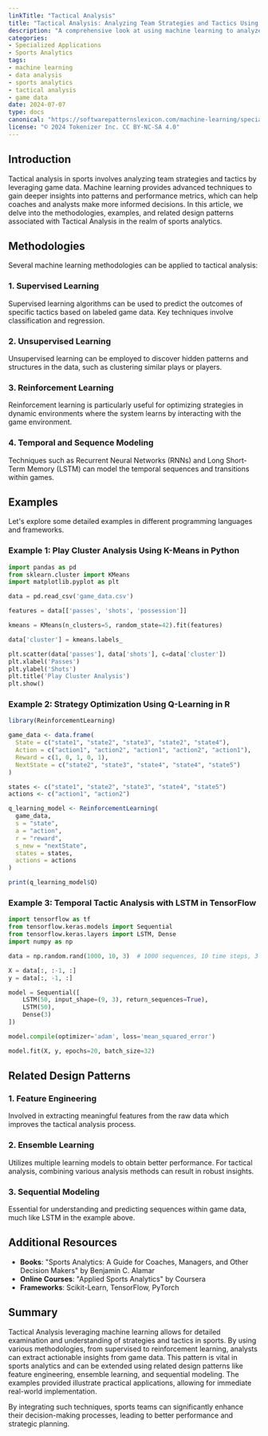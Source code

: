 ```yaml
---
linkTitle: "Tactical Analysis"
title: "Tactical Analysis: Analyzing Team Strategies and Tactics Using Game Data"
description: "A comprehensive look at using machine learning to analyze team strategies and tactics in sports using game data."
categories:
- Specialized Applications
- Sports Analytics
tags:
- machine learning
- data analysis
- sports analytics
- tactical analysis
- game data
date: 2024-07-07
type: docs
canonical: "https://softwarepatternslexicon.com/machine-learning/specialized-applications/sports-analytics/tactical-analysis"
license: "© 2024 Tokenizer Inc. CC BY-NC-SA 4.0"
---
```



## Introduction

Tactical analysis in sports involves analyzing team strategies and tactics by leveraging game data. Machine learning provides advanced techniques to gain deeper insights into patterns and performance metrics, which can help coaches and analysts make more informed decisions. In this article, we delve into the methodologies, examples, and related design patterns associated with Tactical Analysis in the realm of sports analytics.

## Methodologies

Several machine learning methodologies can be applied to tactical analysis:

### 1. **Supervised Learning**
Supervised learning algorithms can be used to predict the outcomes of specific tactics based on labeled game data. Key techniques involve classification and regression.

### 2. **Unsupervised Learning**
Unsupervised learning can be employed to discover hidden patterns and structures in the data, such as clustering similar plays or players.

### 3. **Reinforcement Learning**
Reinforcement learning is particularly useful for optimizing strategies in dynamic environments where the system learns by interacting with the game environment.

### 4. **Temporal and Sequence Modeling**
Techniques such as Recurrent Neural Networks (RNNs) and Long Short-Term Memory (LSTM) can model the temporal sequences and transitions within games.

## Examples

Let's explore some detailed examples in different programming languages and frameworks.

### Example 1: Play Cluster Analysis Using K-Means in Python

```python
import pandas as pd
from sklearn.cluster import KMeans
import matplotlib.pyplot as plt

data = pd.read_csv('game_data.csv')

features = data[['passes', 'shots', 'possession']]

kmeans = KMeans(n_clusters=5, random_state=42).fit(features)

data['cluster'] = kmeans.labels_

plt.scatter(data['passes'], data['shots'], c=data['cluster'])
plt.xlabel('Passes')
plt.ylabel('Shots')
plt.title('Play Cluster Analysis')
plt.show()
```

### Example 2: Strategy Optimization Using Q-Learning in R

```r
library(ReinforcementLearning)

game_data <- data.frame(
  State = c("state1", "state2", "state3", "state2", "state4"),
  Action = c("action1", "action2", "action1", "action2", "action1"),
  Reward = c(1, 0, 1, 0, 1),
  NextState = c("state2", "state3", "state4", "state4", "state5")
)

states <- c("state1", "state2", "state3", "state4", "state5")
actions <- c("action1", "action2")

q_learning_model <- ReinforcementLearning(
  game_data,
  s = "state",
  a = "action",
  r = "reward",
  s_new = "nextState",
  states = states,
  actions = actions
)

print(q_learning_model$Q)
```

### Example 3: Temporal Tactic Analysis with LSTM in TensorFlow

```python
import tensorflow as tf
from tensorflow.keras.models import Sequential
from tensorflow.keras.layers import LSTM, Dense
import numpy as np

data = np.random.rand(1000, 10, 3)  # 1000 sequences, 10 time steps, 3 features

X = data[:, :-1, :]
y = data[:, -1, :]

model = Sequential([
    LSTM(50, input_shape=(9, 3), return_sequences=True),
    LSTM(50),
    Dense(3)
])

model.compile(optimizer='adam', loss='mean_squared_error')

model.fit(X, y, epochs=20, batch_size=32)
```

## Related Design Patterns

### 1. **Feature Engineering**
Involved in extracting meaningful features from the raw data which improves the tactical analysis process.

### 2. **Ensemble Learning**
Utilizes multiple learning models to obtain better performance. For tactical analysis, combining various analysis methods can result in robust insights.

### 3. **Sequential Modeling**
Essential for understanding and predicting sequences within game data, much like LSTM in the example above.

## Additional Resources

- **Books**: "Sports Analytics: A Guide for Coaches, Managers, and Other Decision Makers" by Benjamin C. Alamar
- **Online Courses**: "Applied Sports Analytics" by Coursera
- **Frameworks**: Scikit-Learn, TensorFlow, PyTorch

## Summary

Tactical Analysis leveraging machine learning allows for detailed examination and understanding of strategies and tactics in sports. By using various methodologies, from supervised to reinforcement learning, analysts can extract actionable insights from game data. This pattern is vital in sports analytics and can be extended using related design patterns like feature engineering, ensemble learning, and sequential modeling. The examples provided illustrate practical applications, allowing for immediate real-world implementation.

By integrating such techniques, sports teams can significantly enhance their decision-making processes, leading to better performance and strategic planning.
